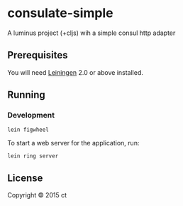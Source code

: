 # consulate-simple

A luminus project (+cljs) wih a simple consul http adapter

## Prerequisites

You will need [Leiningen][1] 2.0 or above installed.

[1]: https://github.com/technomancy/leiningen

## Running

### Development

    lein figwheel

To start a web server for the application, run:

    lein ring server

## License

Copyright © 2015 ct
